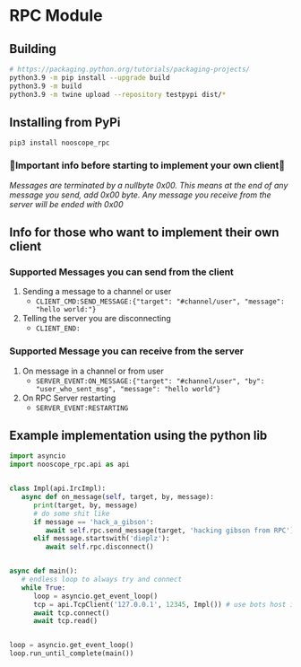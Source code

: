 # RPC Module

## Building
```bash
# https://packaging.python.org/tutorials/packaging-projects/
python3.9 -m pip install --upgrade build
python3.9 -m build
python3.9 -m twine upload --repository testpypi dist/*
```

## Installing from PyPi

`pip3 install nooscope_rpc`

### 🚨Important info before starting to implement your own client🚨
*Messages are terminated by a nullbyte 0x00. 
This means at the end of any message you send, add 0x00 byte. Any message you 
receive from the server will be ended with 0x00*

## Info for those who want to implement their own client

### Supported Messages you can send from the client
1. Sending a message to a channel or user
   - `CLIENT_CMD:SEND_MESSAGE:{"target": "#channel/user", "message": "hello world:"}`
2. Telling the server you are disconnecting
   - `CLIENT_END:`

### Supported Message you can receive from the server
1. On message in a channel or from user
   - `SERVER_EVENT:ON_MESSAGE:{"target": "#channel/user", "by": "user_who_sent_msg", "message": "hello world"}`
2. On RPC Server restarting
   - `SERVER_EVENT:RESTARTING`


## Example implementation using the python lib

```python
import asyncio
import nooscope_rpc.api as api


class Impl(api.IrcImpl):
   async def on_message(self, target, by, message):
      print(target, by, message)
      # do some shit like
      if message == 'hack_a_gibson':
         await self.rpc.send_message(target, 'hacking gibson from RPC')
      elif message.startswith('dieplz'):
         await self.rpc.disconnect()


async def main():
   # endless loop to always try and connect
   while True:
      loop = asyncio.get_event_loop()
      tcp = api.TcpClient('127.0.0.1', 12345, Impl()) # use bots host ip
      await tcp.connect()
      await tcp.read()


loop = asyncio.get_event_loop()
loop.run_until_complete(main())
```